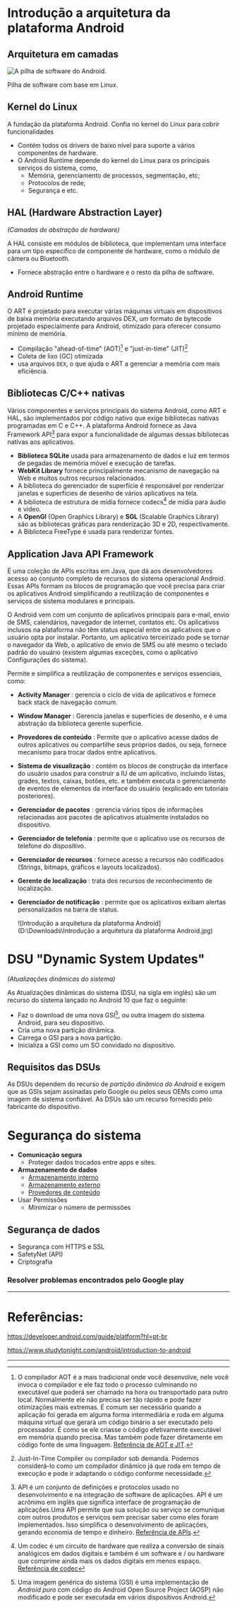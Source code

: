 # Introdução a arquitetura da plataforma Android

## Arquitetura em camadas

![A pilha de software do Android.](C:\Users\luish\AppData\Roaming\Typora\typora-user-images\image-20210301181810216.png)

Pilha de software com base em Linux. 

## Kernel do Linux

A fundação da plataforma Android. Confia no kernel do Linux para cobrir funcionalidades

- Contém todos os drivers de baixo nível para suporte a vários componentes de hardware.
- O Android Runtime depende do kernel do Linux para os principais serviços do sistema, como,
  - Memória, gerenciamento de processos, segmentação, etc;
  - Protocolos de rede;
  - Segurança e etc.

## HAL (Hardware Abstraction Layer)

*(Camadas de abstração de hardware)*

A HAL consiste em módulos de biblioteca, que implementam uma interface para um tipo específico de componente de hardware, como o módulo de câmera ou Bluetooth.

- Fornece abstração entre o hardware e o resto da pilha de software.

## Android Runtime

O ART é projetado para executar várias máquinas virtuais em dispositivos de baixa memória executando arquivos DEX, um formato de bytecode projetado especialmente para Android, otimizado para oferecer consumo mínimo de memória.

- Compilação "ahead-of-time" (AOT)[^AOT] e "just-in-time" (JIT)[^JIT]
- Coleta de lixo (GC) otimizada
- usa arquivos `DEX`, o que ajuda o ART a gerenciar a memória com mais eficiência.

## Bibliotecas C/C++ nativas

Vários componentes e serviços principais do sistema Android, como ART e HAL, são implementados por código nativo que exige bibliotecas nativas programadas em C e C++. A plataforma Android fornece as Java Framework API[^APIs] para expor a funcionalidade de algumas dessas bibliotecas nativas aos aplicativos.

- **Biblioteca SQLite** usada para armazenamento de dados e luz em termos de pegadas de memória móvel e execução de tarefas.
- **WebKit Library** fornece principalmente mecanismo de navegação na Web e muitos outros recursos relacionados.
- A biblioteca do gerenciador de superfície é responsável por renderizar janelas e superfícies de desenho de vários aplicativos na tela.
- A biblioteca de estrutura de mídia fornece codecs[^codecs] de mídia para áudio e vídeo.
- A **OpenGl** (Open Graphics Library) e **SGL** (Scalable Graphics Library) são as bibliotecas gráficas para renderização 3D e 2D, respectivamente.
- A Biblioteca FreeType é usada para renderizar fontes.

## Application Java API Framework

É uma coleção de APIs escritas em Java, que dá aos desenvolvedores acesso ao conjunto completo de recursos do sistema operacional Android. Essas APIs formam os blocos de programação que você precisa para criar os aplicativos Android simplificando a reutilização de componentes e serviços de sistema modulares e principais.

O Android vem com um conjunto de aplicativos principais para e-mail, envio de SMS, calendários, navegador de internet, contatos etc. Os aplicativos inclusos na plataforma não têm status especial entre os aplicativos que o usuário opta por instalar. Portanto, um aplicativo terceirizado pode se tornar o navegador da Web, o aplicativo de envio de SMS ou até mesmo o teclado padrão do usuário (existem algumas exceções, como o aplicativo Configurações do sistema).

Permite e simplifica a reutilização de componentes e serviços essenciais, como:

- **Activity Manager** : gerencia o ciclo de vida de aplicativos e fornece back stack de navegação comum.

- **Window Manager** : Gerencia janelas e superfícies de desenho, e é uma abstração da biblioteca gerente superfície.

- **Provedores de conteúdo** : Permite que o aplicativo acesse dados de outros aplicativos ou compartilhe seus próprios dados, ou seja, fornece mecanismo para trocar dados entre aplicativos.

- **Sistema de visualização** : contém os blocos de construção da interface do usuário usados para construir a IU de um aplicativo, incluindo listas, grades, textos, caixas, botões, etc. e também executa o gerenciamento de eventos de elementos da interface do usuário (explicado em tutoriais posteriores).

- **Gerenciador de pacotes** : gerencia vários tipos de informações relacionadas aos pacotes de aplicativos atualmente instalados no dispositivo.

- **Gerenciador de telefonia** : permite que o aplicativo use os recursos de telefone do dispositivo.

- **Gerenciador de recursos** : fornece acesso a recursos não codificados (Strings, bitmaps, gráficos e layouts localizados).

- **Gerente de localização** : trata dos recursos de reconhecimento de localização.

- **Gerenciador de notificação** : permite que os aplicativos exibam alertas personalizados na barra de status.

  

  ![Introdução a arquitetura da plataforma Android](D:\Downloads\Introdução a arquitetura da plataforma Android.jpg)

# DSU "Dynamic System Updates"

*(Atualizações dinâmicas do sistema)*

As Atualizações dinâmicas do sistema (DSU, na sigla em inglês) são um recurso do sistema lançado no Android 10 que faz o seguinte:

- Faz o download de uma nova GSI[^GSI], ou outra imagem do sistema Android, para seu dispositivo.
- Cria uma nova partição dinâmica.
- Carrega o GSI para a nova partição.
- Inicializa a GSI como um SO convidado no dispositivo.

## Requisitos das DSUs

As DSUs dependem do recurso de *partição dinâmica do Android* e exigem que as GSIs sejam assinadas pelo Google ou pelos seus OEMs como uma imagem de sistema confiável. As DSUs são um recurso fornecido pelo fabricante do dispositivo.

# Segurança do sistema

- **Comunicação segura**
  - Proteger dados trocados entre apps e sites. 
- **Armazenamento de dados**
  - [Armazenamento interno](https://developer.android.com/training/articles/security-tips#InternalStorage)
  - [Armazenamento externo](https://developer.android.com/training/articles/security-tips#ExternalStorage)
  - [Provedores de conteúdo](https://developer.android.com/training/articles/security-tips#ContentProviders)
- Usar Permissões 
  - Minimizar o número de permissões

## Segurança de dados



- Segurança com HTTPS e SSL
- SafetyNet (API)
- Criptografia

### Resolver problemas encontrados pelo Google play



------

# Referências: 

https://developer.android.com/guide/platform?hl=pt-br

https://www.studytonight.com/android/introduction-to-android

------



[^APIs]: API é um conjunto de definições e protocolos usado no desenvolvimento e na integração de software de aplicações. API é um acrônimo em inglês que significa interface de programação de aplicações.Uma API permite que sua solução ou serviço se comunique com outros produtos e serviços sem precisar saber como eles foram implementados. Isso simplifica o desenvolvimento de aplicações, gerando economia de tempo e dinheiro. [Referência de APIs](https://www.redhat.com/pt-br/topics/api/what-are-application-programming-interfaces).
[^codecs]: Um codec é um circuito de hardware que realiza a conversão de sinais analógicos em dados digitais e também é um software e / ou hardware que comprime ainda mais os dados digitais em menos espaço. [Referência de codec](https://www.pcmag.com/encyclopedia/term/codec-examples)
[^JIT]: Just-In-Time Compiler ou compilador sob demanda. Podemos considerá-lo como um compilador dinâmico já que roda em tempo de execução e pode ir adaptando o código conforme necessidade.
[^AOT]: O compilador AOT é a mais tradicional onde você desenvolve, nele você invoca o compilador e ele faz todo o processo culminando no executável que poderá ser chamado na hora ou transportado para outro local. Normalmente ele não precisa ser tão rápido e pode fazer otimizações mais extremas. É comum ser necessário quando a aplicação foi gerada em alguma forma intermediária e roda em alguma máquina virtual que gerará um código binário a ser executado pelo processador. É como se ele criasse o código efetivamente executável em memória quando precisa. Mas também pode fazer diretamente em código fonte de uma linguagem. [Referência de AOT e JIT](https://pt.stackoverflow.com/questions/146250/o-que-%c3%a9-um-jitter).
[^GSI]: Uma imagem genérica do sistema (GSI) é uma implementação de *Android puro* com código do Android Open Source Project (AOSP) não modificado e pode ser executada em vários dispositivos Android.



